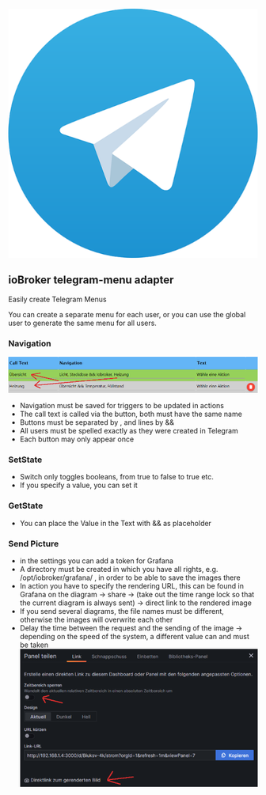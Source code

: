 ![Logo](../../admin/telegram-menu.png)

## ioBroker telegram-menu adapter

Easily create Telegram Menus

You can create a separate menu for each user, or you can use the global user to generate the same menu for all users.

### Navigation

![Navigation](../pic/nav.png)

-   Navigation must be saved for triggers to be updated in actions
-   The call text is called via the button, both must have the same name
-   Buttons must be separated by , and lines by &&
-   All users must be spelled exactly as they were created in Telegram
-   Each button may only appear once

### SetState

-   Switch only toggles booleans, from true to false to true etc.
-   If you specify a value, you can set it

### GetState

-   You can place the Value in the Text with && as placeholder

### Send Picture

-   in the settings you can add a token for Grafana
-   A directory must be created in which you have all rights, e.g. /opt/iobroker/grafana/ , in order to be able to save the images there
-   In action you have to specify the rendering URL, this can be found in Grafana on the diagram -> share -> (take out the time range lock so that the current diagram is always sent) -> direct link to the rendered image
-   If you send several diagrams, the file names must be different, otherwise the images will overwrite each other
-   Delay the time between the request and the sending of the image -> depending on the speed of the system, a different value can and must be taken
    ![Grafana](../pic/grafana.png)
